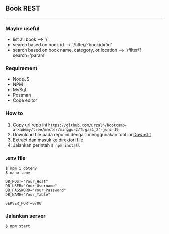 ## Book REST
***
### Maybe useful
- list all book --> '/'
- search based on book id --> '/filter/?bookid='id'
- search based on book name, category, or location --> '/filter/?search='param'

### Requirement
- NodeJS
- NPM
- MySql
- Postman
- Code editor

### How to
1. Copy url repo ini `https://github.com/Drzaln/bootcamp-arkademy/tree/master/minggu-2/Tugas1_24-juni-19`
2. Download file pada repo ini dengan menggunakan tool ini [DownGit](https://minhaskamal.github.io/DownGit/)
3. Extract dan masuk ke direktori file
4. Jalankan perintah `$ npm install`

### .env file
```
$ npm i dotenv
$ nano .env
```
```
DB_HOST="Your_Host"
DB_USER="Your_Username"
DB_PASSWORD="Your_Password"
DB_NAME="Your_Table"

SERVER_PORT=8700
```

### Jalankan server
```$ npm start```
